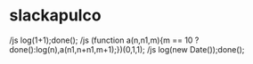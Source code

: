 # slackapulco
/js log(1+1);done();
/js (function a(n,n1,m){m == 10 ? done():log(n),a(n1,n+n1,m+1);})(0,1,1);
/js log(new Date());done();
